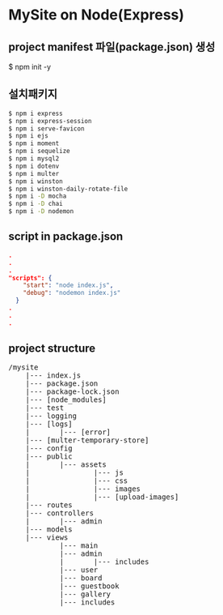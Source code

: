 # MySite on Node(Express)

## project manifest 파일(package.json) 생성
$ npm init -y

## 설치패키지
```bash
$ npm i express
$ npm i express-session
$ npm i serve-favicon
$ npm i ejs
$ npm i moment
$ npm i sequelize
$ npm i mysql2
$ npm i dotenv
$ npm i multer
$ npm i winston
$ npm i winston-daily-rotate-file
$ npm i -D mocha
$ npm i -D chai
$ npm i -D nodemon
```
## script in package.json
```JSON
.
.
.
"scripts": {
    "start": "node index.js",
    "debug": "nodemon index.js"
  }
.
.
.
```

## project structure
<pre>
/mysite
    |--- index.js
    |--- package.json
    |--- package-lock.json
    |--- [node_modules]
    |--- test
    |--- logging
    |--- [logs]
    |       |--- [error]
    |--- [multer-temporary-store]
    |--- config
    |--- public
    |       |--- assets
    |               |--- js
    |               |--- css
    |               |--- images
    |               |--- [upload-images]
    |--- routes
    |--- controllers
    |       |--- admin
    |--- models
    |--- views
            |--- main
            |--- admin
            |       |--- includes
            |--- user
            |--- board
            |--- guestbook
            |--- gallery
            |--- includes
</pre>